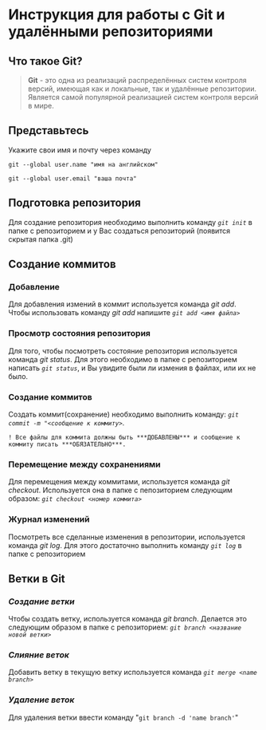# Инструкция для работы с Git и удалёнными репозиториями

## Что такое Git?
>**Git** - это одна из реализаций распределённых систем контроля версий, имеющая как и локальные, так и удалённые репозитории. Является самой популярной реализацией систем контроля версий в мире.

## Представьтесь
Укажите свои имя и почту через команду 

`git --global user.name "имя на английском"`

`git --global user.email "ваша почта"`
## Подготовка репозитория
Для создание репозитория необходимо выполнить команду *`git init`*  в папке с репозиторием и у Вас создаться репозиторий (появится скрытая папка .git)

## Создание коммитов

### **Добавление**
Для добавления измений в коммит используется команда *git add*. Чтобы использовать команду *git add* напишите *`git add <имя файла>`*

### **Просмотр состояния репозитория**
Для того, чтобы посмотреть состояние репозитория используется команда *git status*. Для этого необходимо в папке с репозиторием написать *`git status`*, и Вы увидите были ли измения в файлах, или их не было.

### **Создание коммитов**
Создать коммит(сохранение) необходимо выполнить команду: *`git commit -m "<сообщение к коммиту>`*. 
    
    ! Все файлы для коммита должны быть ***ДОБАВЛЕНЫ*** и сообщение к коммиту писать ***ОБЯЗАТЕЛЬНО***.

### **Перемещение между сохранениями**
Для перемещения между коммитами, используется команда *git checkout*. Используется она в папке с пепозиторием следующим образом: *`git checkout <номер коммита>`*

### **Журнал изменений**
Посмотреть все сделанные изменения в репозитории, используется команда *git log*. Для этого достаточно выполнить команду *`git log`* в папке с репозиторием

## Ветки в Git

### ***Создание ветки***

Чтобы создать ветку, используется команда *git branch*. Делается это следующим образом в папке с репозиторием: *`git branch <название новой ветки>`*

### ***Слияние веток***

Добавить ветку в текущую ветку используется команда *`git merge <name branch>`*

### ***Удаление веток***
Для удаления ветки ввести команду "`git branch -d 'name branch'`"